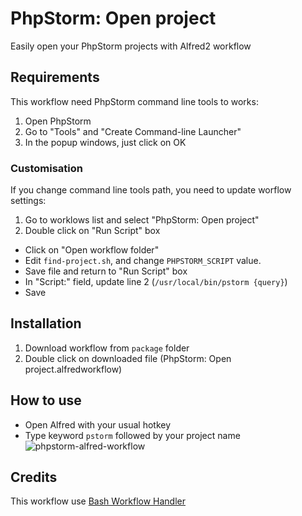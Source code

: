 PhpStorm: Open project
========================

Easily open your PhpStorm projects with Alfred2 workflow

## Requirements
This workflow need PhpStorm command line tools to works:

1. Open PhpStorm
2. Go to "Tools" and "Create Command-line Launcher"
3. In the popup windows, just click on OK

### Customisation
If you change command line tools path, you need to update worflow settings:

1. Go to worklows list and select "PhpStorm: Open project"
2. Double click on "Run Script" box
  * Click on "Open workflow folder"
  * Edit `find-project.sh`, and change `PHPSTORM_SCRIPT` value.
  * Save file and return to "Run Script" box
  * In "Script:" field, update line 2 (`/usr/local/bin/pstorm {query}`)
  * Save

## Installation
1. Download workflow from `package` folder
2. Double click on downloaded file (PhpStorm: Open project.alfredworkflow)


## How to use
* Open Alfred with your usual hotkey
* Type keyword `pstorm` followed by your project name
![phpstorm-alfred-workflow](https://lh3.googleusercontent.com/IkTz0dD5G7s0omIkKHTr-lV9cNDTbyHi3PmiHEjmRDA=w568-h207-p-no)

## Credits
This workflow use [Bash Workflow Handler](https://github.com/markokaestner/bash-workflow-handler)
